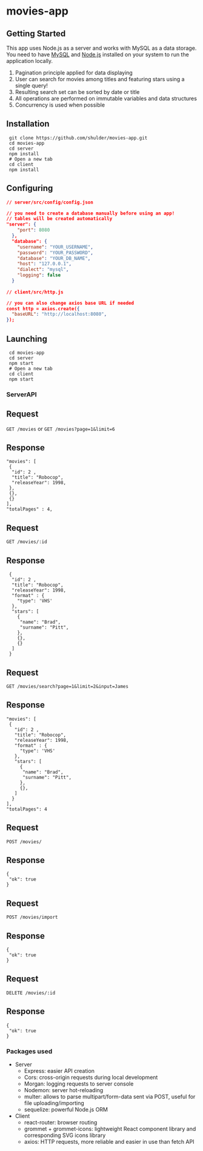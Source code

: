 # movies-app

## Getting Started

This app uses Node.js as a server and works with MySQL as a data storage. You need to have [MySQL](https://dev.mysql.com/doc/mysql-installation-excerpt/5.7/en/) and [Node.js](https://nodejs.org/uk/) installed on your system to run the application locally. 


1. Pagination principle applied for data displaying
2. User can search for movies among titles and featuring stars using a single query!
3. Resulting search set can be sorted by date or title
4. All operations are performed on immutable variables and data structures
5. Concurrency is used when possible
 
## Installation
```
 git clone https://github.com/shulder/movies-app.git
 cd movies-app
 cd server
 npm install
 # Open a new tab
 cd client
 npm install
```

## Configuring 

```json
// server/src/config/config.json

// you need to create a database manually before using an app!
// tables will be created automatically
"server": {
    "port": 8080
  }, 
  "database": {
    "username": "YOUR_USERNAME",
    "password": "YOUR_PASSWORD",
    "database": "YOUR_DB_NAME",
    "host": "127.0.0.1",
    "dialect": "mysql",
    "logging": false
  }
  
// client/src/http.js

// you can also change axios base URL if needed
const http = axios.create({ 
  "baseURL": "http://localhost:8080", 
});
```

## Launching
```
 cd movies-app
 cd server
 npm start
 # Open a new tab
 cd client
 npm start
```

### ServerAPI

## Request

`GET /movies` or `GET /movies?page=1&limit=6`

## Response
    "movies": [ 
     {
      "id": 2 ,
      "title": "Robocop", 
      "releaseYear": 1998, 
     },
     {},
     {}
    ],
    "totalPages" : 4,
    
## Request

`GET /movies/:id`

## Response
     {
      "id": 2 ,
      "title": "Robocop", 
      "releaseYear": 1998, 
      "format" : {
        "type": 'VHS'
      },
      "stars": [
        {
         "name": "Brad",
         "surname": "Pitt",
        },
        {},
        {}
      ]
     }
       
    
## Request

`GET /movies/search?page=1&limit=2&input=James`


## Response
    "movies": [
     {
       "id": 2 ,
       "title": "Robocop", 
       "releaseYear": 1998, 
       "format" : {
         "type": 'VHS'
       },
       "stars": [
         {
          "name": "Brad",
          "surname": "Pitt",
         },
         {},
       ]
      }
    ],
    "totalPages": 4
    
    
    
## Request

`POST /movies/`

## Response

    {
     "ok": true
    }
    
    
## Request

`POST /movies/import`

## Response

    {
     "ok": true
    }
    
## Request

`DELETE /movies/:id `


## Response
    
    {
     "ok": true
    }
    
    

### Packages used
- Server 
    - Express: easier API creation
    - Cors: cross-origin requests during local development
    - Morgan: logging requests to server console
    - Nodemon: server hot-reloading
    - multer: allows to parse multipart/form-data sent via POST, useful for file uploading/importing
    - sequelize: powerful Node.js ORM
- Client
    - react-router: browser routing
    - grommet + grommet-icons: lightweight React component library and corresponding SVG icons library
    - axios: HTTP requests, more reliable and easier in use than fetch API

